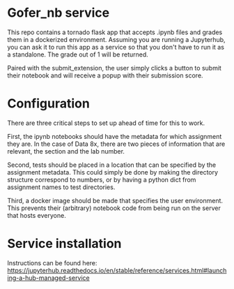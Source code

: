 # Gofer_nb service

This repo contains a tornado flask app that accepts .ipynb files and grades them in a dockerized environment. Assuming you are running a Jupyterhub, you can ask it to run this app as a service so that you don't have to run it as a standalone. The grade out of 1 will be returned.

Paired with the submit_extension, the user simply clicks a button to submit their notebook and will receive a popup with their submission score.

# Configuration

There are three critical steps to set up ahead of time for this to work.

First, the ipynb notebooks should have the metadata for which assignment they are. In the case of Data 8x, there are two pieces of information that are relevant, the section and the lab number.

Second, tests should be placed in a location that can be specified by the assignment metadata. This could simply be done by making the directory structure correspond to numbers, or by having a python dict from assignment names to test directories.

Third, a docker image should be made that specifies the user environment. This prevents their (arbitrary) notebook code from being run on the server that hosts everyone.

# Service installation

Instructions can be found here: https://jupyterhub.readthedocs.io/en/stable/reference/services.html#launching-a-hub-managed-service
